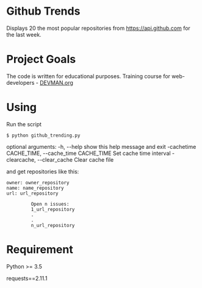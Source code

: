 # Github Trends

Displays 20 the most popular repositories from https://api.github.com for the last week.

# Project Goals

The code is written for educational purposes. Training course for web-developers - [DEVMAN.org](https://devman.org)

# Using

Run the script
```#!bash
$ python github_trending.py
```

optional arguments:
  -h, --help            show this help message and exit
  -cachetime CACHE_TIME, --cache_time CACHE_TIME
                        Set cache time interval
  -clearcache, --clear_cache
                        Clear cache file


and get repositories like this:
```#!bash
owner: owner_repository
name: name_repository
url: url_repository

 		 Open n issues:
 		 1_url_repository
 		 .
 		 .
 		 n_url_repository
```

# Requirement

Python >= 3.5

requests==2.11.1